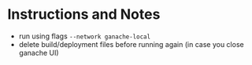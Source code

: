 # Instructions and Notes

- run using flags `--network ganache-local`
- delete build/deployment files before running again (in case you close ganache UI)
